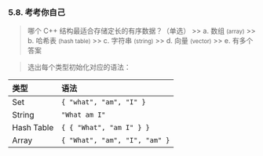 
### 5.8. 考考你自己
> 哪个 C++ 结构最适合存储定长的有序数据？（单选）
    >> a. 数组 <small>(array)</small>
    >> b. 哈希表 <small>(hash table)</small>
    >> c. 字符串 <small>(string)</small>
    >> d. 向量 <small>(vector)</small>
    >> e. 有多个答案

> 选出每个类型初始化对应的语法：
>
| 类型       | 语法                          |
| :--------- | :---------------------------- |
| Set        | `{ "what", "am", "I" }`       |
| String     | `"What am I"`                 |
| Hash Table | `{ { "What", "am I" } }`      |
| Array      | `{ "What", "am", "I", "am" }` |
